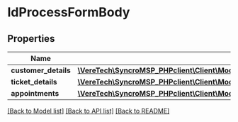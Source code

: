 # IdProcessFormBody

## Properties
Name | Type | Description | Notes
------------ | ------------- | ------------- | -------------
**customer_details** | [**\VereTech\SyncroMSP_PHPclient\Client\Model\NewTicketFormsidprocessFormCustomerDetails**](NewTicketFormsidprocessFormCustomerDetails.md) |  | [optional] 
**ticket_details** | [**\VereTech\SyncroMSP_PHPclient\Client\Model\NewTicketFormsidprocessFormTicketDetails**](NewTicketFormsidprocessFormTicketDetails.md) |  | [optional] 
**appointments** | [**\VereTech\SyncroMSP_PHPclient\Client\Model\NewTicketFormsidprocessFormAppointments**](NewTicketFormsidprocessFormAppointments.md) |  | [optional] 

[[Back to Model list]](../../README.md#documentation-for-models) [[Back to API list]](../../README.md#documentation-for-api-endpoints) [[Back to README]](../../README.md)


